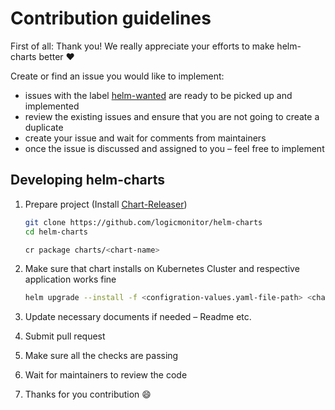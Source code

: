 # Contribution guidelines

First of all: Thank you! We really appreciate your efforts to make helm-charts better ❤️

Create or find an issue you would like to implement:
-   issues with the label [helm-wanted](https://img.shields.io/github/issues/logicmonitor/helm-charts/helm-wanted) are ready to be picked up and implemented
-   review the existing issues and ensure that you are not going to create a duplicate
-   create your issue and wait for comments from maintainers
-   once the issue is discussed and assigned to you – feel free to implement

## Developing helm-charts

1.  Prepare project (Install [Chart-Releaser](https://github.com/helm/chart-releaser))

    ```sh
    git clone https://github.com/logicmonitor/helm-charts
    cd helm-charts
    
    cr package charts/<chart-name>
    ```

2.  Make sure that chart installs on Kubernetes Cluster and respective application works fine
    ```sh
    helm upgrade --install -f <configration-values.yaml-file-path> <chart-name> .cr-release-packages/<chart-name>-<version-built>.tgz
    ```

3.  Update necessary documents if needed – Readme etc.

4.  Submit pull request

5.  Make sure all the checks are passing

6.  Wait for maintainers to review the code

7.  Thanks for you contribution :smile:
